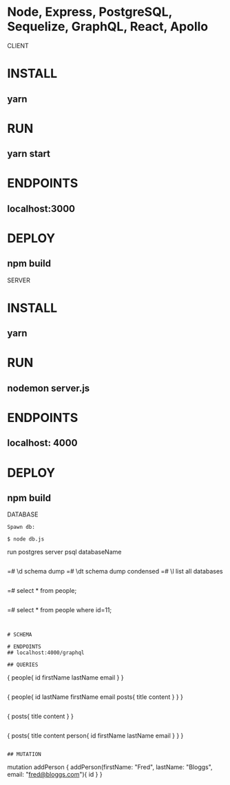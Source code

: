 # Node, Express, PostgreSQL, Sequelize, GraphQL, React, Apollo

CLIENT

# INSTALL 
## yarn 
# RUN 
## yarn start 
# ENDPOINTS 
## localhost:3000
# DEPLOY 
## npm build



SERVER

# INSTALL 
## yarn 
# RUN 
## nodemon server.js 
# ENDPOINTS 
## localhost: 4000
# DEPLOY 
## npm build



DATABASE

```
Spawn db:

$ node db.js 

```
run postgres server
psql databaseName
```

```
=# \d schema dump
=# \dt schema dump condensed
=# \l list all databases
```

```
=# select * from people;
```

```
=# select * from people where id=11;
```


# SCHEMA

# ENDPOINTS 
## localhost:4000/graphql

## QUERIES

```
{
    people{
        id
        firstName
        lastName
        email
    }
}
```

```
{
  people{
    id
    lastName
    firstName
    email
    posts{
        title
        content
    }
  }
}
```

```
{
  posts{
    title
    content
  }
}
```

```
{
  posts{
    title
  	content
    person{
      id
      firstName
      lastName
      email
    }
  }
}
```

## MUTATION

```
mutation addPerson {
  addPerson(firstName: "Fred", lastName: "Bloggs", email: "fred@bloggs.com"){
    id
  }
}
```